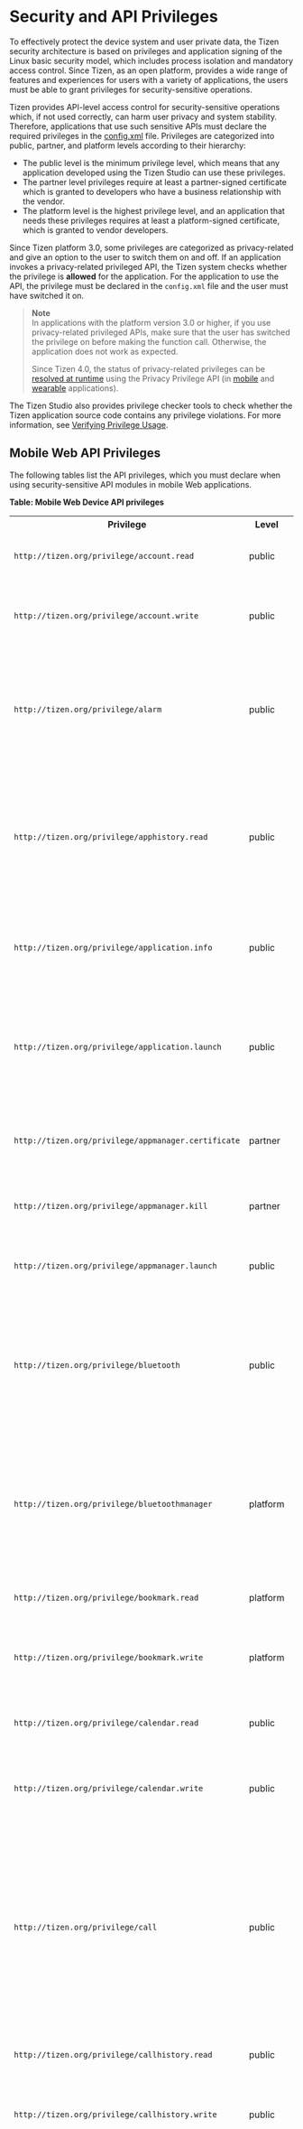 
# Security and API Privileges

To effectively protect the device system and user private data, the
Tizen security architecture is based on privileges and application
signing of the Linux basic security model, which includes process
isolation and mandatory access control. Since Tizen, as an open
platform, provides a wide range of features and experiences for users
with a variety of applications, the users must be able to grant
privileges for security-sensitive operations.

Tizen provides API-level access control for security-sensitive
operations which, if not used correctly, can harm user privacy and
system stability. Therefore, applications that use such sensitive APIs
must declare the required privileges in the
[config.xml](../process/setting-properties.md#privilege) file.
Privileges are categorized into public, partner, and platform levels
according to their hierarchy:

-   The public level is the minimum privilege level, which means that
    any application developed using the Tizen Studio can use
    these privileges.
-   The partner level privileges require at least a partner-signed
    certificate which is granted to developers who have a business
    relationship with the vendor.
-   The platform level is the highest privilege level, and an
    application that needs these privileges requires at least a
    platform-signed certificate, which is granted to vendor developers.

Since Tizen platform 3.0, some privileges are categorized as
privacy-related and give an option to the user to switch them on and
off. If an application invokes a privacy-related privileged API, the
Tizen system checks whether the privilege is **allowed** for the
application. For the application to use the API, the privilege must be
declared in the `config.xml` file and the user must have switched it on.


> **Note**  
> In applications with the platform version 3.0 or higher, if you
use privacy-related privileged APIs, make sure that the user has
switched the privilege on before making the function call. Otherwise, the application does not work as expected.
>
> Since Tizen 4.0, the status of privacy-related privileges can be
[resolved at runtime](../../guides/security/ppm.md) using
the Privacy Privilege API (in [mobile](../../../../org.tizen.web.apireference/html/device_api/mobile/tizen/ppm.html) and [wearable](../../../../org.tizen.web.apireference/html/device_api/wearable/tizen/ppm.html) applications).

The Tizen Studio also provides privilege checker tools to check whether
the Tizen application source code contains any privilege violations. For
more information, see [Verifying Privilege
Usage](../../../tizen-studio/web-tools/privilege-checker.md).

<a name="mobile"></a>
## Mobile Web API Privileges

The following tables list the API privileges, which you must declare
when using security-sensitive API modules in mobile Web applications.

**Table: Mobile Web Device API privileges**


<table>

<tr>
<th>Privilege</th>
<th>Level</th>
<th>Privacy</th>
<th>Since</th>
<th>Description</th>
</tr>
<tr>

<td>

`http://tizen.org/privilege/account.read`</td>
<td>public</td>
<td>Account</td>
<td>2.3</td>
<td>The application can read accounts.</td>
</tr>
<tr>

<td>

`http://tizen.org/privilege/account.write`</td>
<td>public</td>
<td>Account</td>
<td>2.3</td>
<td>The application can create, edit, and delete accounts.</td>
</tr>
<tr>

<td>

`http://tizen.org/privilege/alarm`</td>
<td>public</td>
<td>-</td>
<td>2.2.1</td>
<td>The application can manage alarms by retrieving saved alarms and waking the device up at scheduled times.</td>
</tr>
<tr>

<td>

`http://tizen.org/privilege/apphistory.read`</td>
<td>public</td>
<td>-</td>
<td>4.0</td>
<td>The application can read the statistics of application usage, such as which applications have been used frequently or recently.</td>
</tr>
<tr>

<td>

`http://tizen.org/privilege/application.info`</td>
<td>public</td>
<td>-</td>
<td>2.2.1</td>
<td>The application can retrieve information related to other applications.</td>
</tr>
<tr>

<td>

`http://tizen.org/privilege/application.launch`</td>
<td>public</td>
<td>-</td>
<td>2.2.1</td>
<td>The application can open other applications using the application ID or application control.</td>
</tr>
<tr>

<td>

`http://tizen.org/privilege/appmanager.certificate`</td>
<td>partner</td>
<td>-</td>
<td>2.2.1</td>
<td>The application can retrieve specified application certificates.</td>
</tr>
<tr>

<td>

`http://tizen.org/privilege/appmanager.kill`</td>
<td>partner</td>
<td>-</td>
<td>2.2.1</td>
<td>The application can close other applications.</td>
</tr>
<tr>

<td>

`http://tizen.org/privilege/appmanager.launch`</td>
<td>public</td>
<td>-</td>
<td>4.0</td>
<td>The application can open other applications.</td>
</tr>
<tr>

<td>

`http://tizen.org/privilege/bluetooth`</td>
<td>public</td>
<td>-</td>
<td>2.4</td>
<td>The application can perform unrestricted actions using Bluetooth, such as scanning for and connecting to other devices.</td>
</tr>
<tr>

<td>

`http://tizen.org/privilege/bluetoothmanager`</td>
<td>platform</td>
<td>-</td>
<td>2.2.1</td>
<td>The application can change Bluetooth system settings related to privacy and security, such as the visibility mode.</td>
</tr>
<tr>

<td>

`http://tizen.org/privilege/bookmark.read`</td>
<td>platform</td>
<td>Bookmark</td>
<td>2.2.1</td>
<td>The application can read bookmarks.</td>
</tr>
<tr>

<td>

`http://tizen.org/privilege/bookmark.write`</td>
<td>platform</td>
<td>Bookmark</td>
<td>2.2.1</td>
<td>The application can create, edit, and delete bookmarks.</td>
</tr>
<tr>

<td>

`http://tizen.org/privilege/calendar.read`</td>
<td>public</td>
<td>Calendar</td>
<td>2.2.1</td>
<td>The application can read events and tasks.</td>
</tr>
<tr>

<td>

`http://tizen.org/privilege/calendar.write`</td>
<td>public</td>
<td>Calendar</td>
<td>2.2.1</td>
<td>The application can create, update, and delete events and tasks.</td>
</tr>
<tr>

<td>

`http://tizen.org/privilege/call`</td>
<td>public</td>
<td>Call</td>
<td>2.3</td>
<td>The application can make phone calls to numbers when they are tapped without further confirmation. This can result in additional charges depending on the user's payment plan.</td>
</tr>
<tr>

<td>

`http://tizen.org/privilege/callhistory.read`</td>
<td>public</td>
<td>Contacts and User history</td>
<td>2.2.1</td>
<td>The application can read call log items.</td>
</tr>
<tr>

<td>

`http://tizen.org/privilege/callhistory.write`</td>
<td>public</td>
<td>Contacts and User history</td>
<td>2.2.1</td>
<td>The application can create, update, and delete call log items.</td>
</tr>
<tr>

<td>

`http://tizen.org/privilege/contact.read`</td>
<td>public</td>
<td>Contacts</td>
<td>2.2.1</td>
<td>The application can read the user profile, contacts, and contact history. Contact history can include social network activity.</td>
</tr>
<tr>

<td>

`http://tizen.org/privilege/contact.write`</td>
<td>public</td>
<td>Contacts</td>
<td>2.2.1</td>
<td>The application can create, update, and delete the user profile, contacts, and any contact history that is related to this application. Contact history can include social network activity.</td>
</tr>
<tr>

<td>

`http://tizen.org/privilege/content.read`</td>
<td>public</td>
<td>-</td>
<td>2.2.1</td>
<td>The application can read media content information.</td>
</tr>
<tr>

<td>

`http://tizen.org/privilege/content.write`</td>
<td>public</td>
<td>-</td>
<td>2.2.1</td>
<td>The application can create, update, and delete media content information.</td>
</tr>
<tr>

<td>

`http://tizen.org/privilege/datacontrol.consumer`</td>
<td>public</td>
<td>-</td>
<td>2.2.1</td>
<td>The application can read data exported by data control providers.</td>
</tr>
<tr>

<td>

`http://tizen.org/privilege/datasharing`</td>
<td>public</td>
<td>-</td>
<td>4.0</td>
<td>The application can share data with other applications.</td>
</tr>
<tr>

<td>

`http://tizen.org/privilege/datasync`</td>
<td>public</td>
<td>-</td>
<td>2.2.1</td>
<td>The application can synchronize device data, such as contacts and calendar events, using the OMA DS 1.2 protocol.</td>
</tr>
<tr>

<td>

`http://tizen.org/privilege/download`</td>
<td>public</td>
<td>-</td>
<td>2.2.1</td>
<td>The application can manage HTTP downloads.</td>
</tr>
<tr>

<td>

`http://tizen.org/privilege/filesystem.read`</td>
<td>public</td>
<td>-</td>
<td>2.2.1</td>
<td>The application can read file systems.</td>
</tr>
<tr>

<td>

`http://tizen.org/privilege/filesystem.write`</td>
<td>public</td>
<td>-</td>
<td>2.2.1</td>
<td>The application can write to file systems.</td>
</tr>
<tr>

<td>

`http://tizen.org/privilege/healthinfo`</td>
<td>public</td>
<td>Sensor</td>
<td>2.3</td>
<td>The application can read the user's health information gathered by device sensors, such as pedometer or heart rate monitor.</td>
</tr>
<tr>

<td>

`http://tizen.org/privilege/ime`</td>
<td>public</td>
<td>-</td>
<td>2.4</td>
<td>The application can provide users with a way to enter characters and symbols into an associated text field.</td>
</tr>
<tr>

<td>

`http://tizen.org/privilege/led`</td>
<td>public</td>
<td>-</td>
<td>2.4</td>
<td>The application can switch LEDs on or off, such as the LED on the front of the device and the camera flash.</td>
</tr>
<tr>

<td>

`http://tizen.org/privilege/location`</td>
<td>public</td>
<td>Location</td>
<td>2.2.1</td>
<td>The application can read the user's location information.</td>
</tr>
<tr>

<td>

`http://tizen.org/privilege/mediacontroller.client`</td>
<td>public</td>
<td>-</td>
<td>2.4</td>
<td>The application can receive information about currently playing media from applications that are allowed to send it, and can control those applications remotely.</td>
</tr>
<tr>

<td>

`http://tizen.org/privilege/mediacontroller.server`</td>
<td>public</td>
<td>-</td>
<td>2.4</td>
<td>The application can send information about currently playing media to applications that are allowed to receive it, and can be controlled remotely by those applications.</td>
</tr>
<tr>

<td>

`http://tizen.org/privilege/messaging.read`</td>
<td>public</td>
<td>Message</td>
<td>2.2.1</td>
<td>The application can retrieve messages from message boxes or receive messages.</td>
</tr>
<tr>

<td>

`http://tizen.org/privilege/messaging.write`</td>
<td>public</td>
<td>Message</td>
<td>2.2.1</td>
<td>The application can write, send, sync, and remove text messages, multimedia messages, and emails.</td>
</tr>
<tr>

<td>

`http://tizen.org/privilege/networkbearerselection`</td>
<td>partner</td>
<td>-</td>
<td>2.2.1</td>
<td>The application can request and release a specific network connection.</td>
</tr>
<tr>

<td>

`http://tizen.org/privilege/nfc.admin`</td>
<td>public</td>
<td>-</td>
<td>2.2.1</td>
<td>The application can change NFC settings, such as switching NFC on or off.</td>
</tr>
<tr>

<td>

`http://tizen.org/privilege/nfc.cardemulation`</td>
<td>public</td>
<td>-</td>
<td>2.3</td>
<td>The application can access smart card details, such as credit card details, and allow users to make payments through NFC.</td>
</tr>
<tr>

<td>

`http://tizen.org/privilege/nfc.common`</td>
<td>public</td>
<td>-</td>
<td>2.2.1</td>
<td>The application can use common NFC features.</td>
</tr>
<tr>

<td>

`http://tizen.org/privilege/nfc.p2p`</td>
<td>public</td>
<td>-</td>
<td>2.2.1</td>
<td>The application can push NFC messages to other devices.</td>
</tr>
<tr>

<td>

`http://tizen.org/privilege/nfc.tag`</td>
<td>public</td>
<td>-</td>
<td>2.2.1</td>
<td>The application can read and write NFC tag information.</td>
</tr>
<tr>

<td>

`http://tizen.org/privilege/notification`</td>
<td>public</td>
<td>-</td>
<td>2.2.1</td>
<td>The application can show and hide its own notifications and badges.</td>
</tr>
<tr>

<td>

`http://tizen.org/privilege/package.info`</td>
<td>public</td>
<td>-</td>
<td>2.2.1</td>
<td>The application can retrieve information about installed packages.</td>
</tr>
<tr>

<td>

`http://tizen.org/privilege/packagemanager.install`</td>
<td>platform</td>
<td>-</td>
<td>2.2.1</td>
<td>The application can install or uninstall application packages.</td>
</tr>
<tr>

<td>

`http://tizen.org/privilege/power`</td>
<td>public</td>
<td>-</td>
<td>2.2.1</td>
<td>The application can control power-related settings, such as dimming the screen.</td>
</tr>
<tr>

<td>

`http://tizen.org/privilege/push`</td>
<td>public</td>
<td>-</td>
<td>2.2.1</td>
<td>The application can receive notifications from the Internet.</td>
</tr>
<tr>

<td>

`http://tizen.org/privilege/recorder`</td>
<td>public</td>
<td>-</td>
<td>4.0</td>
<td>The application can record video and audio.</td>
</tr>
<tr>

<td>

`http://tizen.org/privilege/secureelement`</td>
<td>public</td>
<td>-</td>
<td>2.2.1</td>
<td>The application can access secure smart card chips, such as UICC/SIM, embedded secure elements, and secure SD cards.</td>
</tr>
<tr>

<td>

`http://tizen.org/privilege/setting`</td>
<td>public</td>
<td>-</td>
<td>2.2.1</td>
<td>The application can change and read user settings.</td>
</tr>
<tr>

<td>

`http://tizen.org/privilege/system`</td>
<td>public</td>
<td>-</td>
<td>2.2.1</td>
<td>The application can read system information.</td>
</tr>
<tr>

<td>

`http://tizen.org/privilege/tee.client`</td>
<td>partner</td>
<td>-</td>
<td>4.0</td>
<td>The application can communicate with a Trusted Application.</td>
</tr>
<tr>

<td>

`http://tizen.org/privilege/telephony`</td>
<td>public</td>
<td>-</td>
<td>2.3.1</td>
<td>The application can retrieve telephony information, such as the network and SIM card used, the IMEI, and the status of calls.</td>
</tr>
<tr>

<td>

`http://tizen.org/privilege/volume.set`</td>
<td>public</td>
<td>-</td>
<td>2.3</td>
<td>The application can adjust the volume for different features, such as notification alerts, ringtones, and media.</td>
</tr>
<tr>

<td>

`http://tizen.org/privilege/websetting`</td>
<td>public</td>
<td>-</td>
<td>2.2.1</td>
<td>The application can change its Web application settings, including deleting cookies. <strong>Deprecated since 2.4.</strong></td>
</tr>
<tr>

<td>

`http://tizen.org/privilege/widget.viewer`</td>
<td>public</td>
<td>-</td>
<td>3.0</td>
<td>The application can show widgets, and information from their associated applications, on the home screen.</td>
</tr>

</table>


**Table: Mobile Web W3C/HTML5 API privileges**


<table>
<tr>
<th>Privilege</th>
<th>Level</th>
<th>Privacy</th>
<th>Since</th>
<th>Description</th>
</tr>
<tr>

<td>

`http://tizen.org/privilege/internet`</td>
<td>public</td>
<td>-</td>
<td>2.3</td>
<td>

The application can access the Internet using the [WebSocket](https://developer.tizen.org/dev-guide/latest/org.tizen.web.apireference/html/w3c_api/w3c_api_m.html#websocket), [XMLHttpRequest](https://developer.tizen.org/dev-guide/latest/org.tizen.web.apireference/html/w3c_api/w3c_api_m.html#httpreq), [Server-Sent Events](https://developer.tizen.org/dev-guide/latest/org.tizen.web.apireference/html/w3c_api/w3c_api_m.html#serversent), [HTML5 Application caches](https://developer.tizen.org/dev-guide/latest/org.tizen.web.apireference/html/w3c_api/w3c_api_m.html#cache), and [Cross-Origin Resource Sharing](https://developer.tizen.org/dev-guide/latest/org.tizen.web.apireference/html/w3c_api/w3c_api_m.html#cross) APIs.</td>
</tr>
<tr>
<td>

`http://tizen.org/privilege/mediacapture`</td>
<td>public</td>
<td>Camera and Microphone</td>
<td>2.2.1</td>
<td>

The application can manipulate streams from cameras and microphones using the [getUserMedia](https://developer.tizen.org/dev-guide/latest/org.tizen.web.apireference/html/w3c_api/w3c_api_m.html#getusermedia) API.<br>
**Privilege behavior:**<br>
- In the local domain, if this privilege is defined, permission is granted. Otherwise, execution is blocked.<br>
- In the remote domain, if this privilege is defined, pop-up user prompt is used. Otherwise, execution is blocked.
</td>
</tr>
<tr>

<td>

`http://tizen.org/privilege/unlimitedstorage`</td>
<td>public</td>
<td>-</td>
<td>2.2.1</td>
<td>

The application can use the storage with unlimited size with the [File API: Directories and System](https://developer.tizen.org/dev-guide/latest/org.tizen.web.apireference/html/w3c_api/w3c_api_m.html#directory), [File API: Writer](https://developer.tizen.org/dev-guide/latest/org.tizen.web.apireference/html/w3c_api/w3c_api_m.html#writer), [Indexed Database](https://developer.tizen.org/dev-guide/latest/org.tizen.web.apireference/html/w3c_api/w3c_api_m.html#database), and [Web SQL Database](https://developer.tizen.org/dev-guide/latest/org.tizen.web.apireference/html/w3c_api/w3c_api_m.html#sql) APIs.<br>

**Privilege behavior:**<br>
- In the local domain, if this privilege is defined, permission is granted. Otherwise, pop-up user prompt is used.<br>
- In the remote domain, pop-up user prompt is used.
</td>
</tr>
<tr>

<td>

`http://tizen.org/privilege/notification`</td>
<td>public</td>
<td>-</td>
<td>2.2.1</td>
<td>

The application can display simple notifications using the [Web Notifications](https://developer.tizen.org/dev-guide/latest/org.tizen.web.apireference/html/w3c_api/w3c_api_m.html#webnoti) API.<br>

**Privilege behavior:**<br>
- In the local domain, if this privilege is defined, permission is granted. Otherwise, pop-up user prompt is used.<br>
- In the remote domain, pop-up user prompt is used.
</td>
</tr>
<tr>

<td>

`http://tizen.org/privilege/location`</td>
<td>public</td>
<td>Location</td>
<td>2.2.1</td>
<td>

The application can access geographic locations using the [Geolocation](https://developer.tizen.org/dev-guide/latest/org.tizen.web.apireference/html/w3c_api/w3c_api_m.html#geo) API.<br>

**Privilege behavior:**<br>
- In the local domain, if this privilege is defined, permission is granted. Otherwise, execution is blocked.<br>
- In the remote domain, if this privilege is defined, pop-up user prompt is used. Otherwise, execution is blocked.
</td>
</tr>
</table>

**Table: Mobile Web Supplementary API privileges**

| Privilege | Level | Since | Description |
| --- | --- | --- | --- |
| `http://tizen.org/privilege/fullscreen` |public | 2.2.1 | The application can display in the full-screen mode using the [FullScreen API - Mozilla](https://developer.tizen.org/dev-guide/latest/org.tizen.web.apireference/html/w3c_api/w3c_api_m.html#fullscreen) API.<br>**Privilege behavior:** <br> - If this privilege is defined, permission is granted without user interaction. Otherwise, permission is granted by user interaction. |

<a name="wearable"></a>
## Wearable Web API Privileges

The following tables list the API privileges, which you must declare
when using security-sensitive API modules in wearable Web applications.

**Table: Wearable Web Device API privileges**

<table>
<tr>
<th>Privilege</th>
<th>Level</th>
<th>Privacy</th>
<th>Since</th>
<th>Description</th>
</tr>
<tr>

<td>

`http://tizen.org/privilege/account.read`</td>
<td>public</td>
<td>Account</td>
<td>4.0</td>
<td>The application can read accounts.</td>
</tr>
<tr>

<td>

`http://tizen.org/privilege/account.write`</td>
<td>public</td>
<td>Account</td>
<td>4.0</td>
<td>The application can create, edit, and delete accounts.</td>
</tr>
<tr>

<td>

`http://tizen.org/privilege/alarm`</td>
<td>public</td>
<td>-</td>
<td>2.2.1</td>
<td>The application can set alarms and wake up the device at scheduled times.</td>
</tr>
<tr>

<td>

`http://tizen.org/privilege/apphistory.read`</td>
<td>public</td>
<td>User history</td>
<td>4.0</td>
<td>The application can read the statistics of application usage, such as which applications have been used frequently or recently.</td>
</tr>
<tr>

<td>

`http://tizen.org/privilege/application.info`</td>
<td>public</td>
<td>-</td>
<td>2.2.1</td>
<td>The application can retrieve information related to other applications.</td>
</tr>
<tr>

<td>

`http://tizen.org/privilege/application.launch`</td>
<td>public</td>
<td>-</td>
<td>2.2.1</td>
<td>The application can open other applications using the application ID or application control.</td>
</tr>
<tr>

<td>

`http://tizen.org/privilege/appmanager.certificate`</td>
<td>partner</td>
<td>-</td>
<td>2.2.1</td>
<td>The application can retrieve specified application certificates.</td>
</tr>
<tr>

<td>

`http://tizen.org/privilege/appmanager.kill`</td>
<td>partner</td>
<td>-</td>
<td>2.2.1</td>
<td>The application can close other applications.</td>
</tr>
<tr>

<td>

`http://tizen.org/privilege/appmanager.launch`</td>
<td>public</td>
<td>-</td>
<td>4.0</td>
<td>The application can open other applications.</td>
</tr>
<tr>

<td>

`http://tizen.org/privilege/bluetooth`</td>
<td>public</td>
<td>-</td>
<td>3.0</td>
<td>The application can perform unrestricted actions using Bluetooth, such as scanning for and connecting to other devices.</td>
</tr>
<tr>

<td>

`http://tizen.org/privilege/bluetoothmanager`</td>
<td>platform</td>
<td>-</td>
<td>2.3.1</td>
<td>The application can change Bluetooth system settings related to privacy and security, such as the visibility mode.</td>
</tr>
<tr>

<td>

`http://tizen.org/privilege/calendar.read`</td>
<td>public</td>
<td>Calendar</td>
<td>4.0</td>
<td>The application can read events and tasks.</td>
</tr>
<tr>

<td>

`http://tizen.org/privilege/calendar.write`</td>
<td>public</td>
<td>Calendar</td>
<td>4.0</td>
<td>The application can create, update, and delete events and tasks.</td>
</tr>
<tr>

<td>

`http://tizen.org/privilege/call`</td>
<td>public</td>
<td>Call</td>
<td>2.2.1</td>
<td>The application can make phone calls to numbers when they are tapped without further confirmation.</td>
</tr>
<tr>

<td>

`http://tizen.org/privilege/contact.read`</td>
<td>public</td>
<td>Contacts</td>
<td>4.0</td>
<td>The application can read your profile, contacts, and contact history. Contact history can include social network activity.</td>
</tr>
<tr>

<td>

`http://tizen.org/privilege/contact.write`</td>
<td>public</td>
<td>Contacts</td>
<td>4.0</td>
<td>The application can create, update, and delete your profile, contacts, and any contact history that is related to this application. Contact history can include social network activity.</td>
</tr>
<tr>

<td>

`http://tizen.org/privilege/content.read`</td>
<td>public</td>
<td>-</td>
<td>2.2.1</td>
<td>The application can read media content information.</td>
</tr>
<tr>

<td>

`http://tizen.org/privilege/content.write`</td>
<td>public</td>
<td>-</td>
<td>2.2.1</td>
<td>The application can create, update, and delete media content information.</td>
</tr>
<tr>

<td>

`http://tizen.org/privilege/datacontrol.consumer`</td>
<td>public</td>
<td>-</td>
<td>2.3.2</td>
<td>The application can read data exported by data control providers.</td>
</tr>
<tr>

<td>

`http://tizen.org/privilege/datasharing`</td>
<td>public</td>
<td>-</td>
<td>4.0</td>
<td>The application can share data with other applications.</td>
</tr>
<tr>

<td>

`http://tizen.org/privilege/download`</td>
<td>public</td>
<td>-</td>
<td>2.2.1</td>
<td>The application can manage HTTP downloads.</td>
</tr>
<tr>

<td>

`http://tizen.org/privilege/filesystem.read`</td>
<td>public</td>
<td>-</td>
<td>2.2.1</td>
<td>The application can read file systems.</td>
</tr>
<tr>

<td>

`http://tizen.org/privilege/filesystem.write`</td>
<td>public</td>
<td>-</td>
<td>2.2.1</td>
<td>The application can write to file systems.</td>
</tr>
<tr>

<td>

`http://tizen.org/privilege/healthinfo`</td>
<td>public</td>
<td>Sensor</td>
<td>2.2.1</td>
<td>The application can read the user's health information gathered by device sensors, such as pedometer or heart rate monitor.</td>
</tr>
<tr>

<td>

`http://tizen.org/privilege/ime`</td>
<td>public</td>
<td>-</td>
<td>3.0</td>
<td>The application can provide users with a way to enter characters and symbols into an associated text field.</td>
</tr>
<tr>

<td>

`http://tizen.org/privilege/led`</td>
<td>public</td>
<td>-</td>
<td>3.0</td>
<td>The application can switch LEDs on or off, such as the LED on the front of the device and the camera flash.</td>
</tr>
<tr>

<td>

`http://tizen.org/privilege/location`</td>
<td>public</td>
<td>Location</td>
<td>2.2.1</td>
<td>The application can read the user's location information.</td>
</tr>
<tr>

<td>

`http://tizen.org/privilege/mediacontroller.client`</td>
<td>public</td>
<td>-</td>
<td>3.0</td>
<td>The application can receive information about currently playing media from applications that are allowed to send it, and can control those applications remotely.</td>
</tr>
<tr>

<td>

`http://tizen.org/privilege/mediacontroller.server`</td>
<td>public</td>
<td>-</td>
<td>3.0</td>
<td>The application can send information about currently playing media to applications that are allowed to receive it, and can be controlled remotely by those applications.</td>
</tr>
<tr>

<td>

`http://tizen.org/privilege/nfc.admin`</td>
<td>public</td>
<td>-</td>
<td>2.3.1</td>
<td>The application can change NFC settings, such as switching NFC on or off.</td>
</tr>
<tr>

<td>

`http://tizen.org/privilege/nfc.cardemulation`</td>
<td>public</td>
<td>-</td>
<td>2.3.1</td>
<td>The application can access smart card details, such as credit card details, and allow users to make payments through NFC.</td>
</tr>
<tr>

<td>

`http://tizen.org/privilege/nfc.common`</td>
<td>public</td>
<td>-</td>
<td>2.3.1</td>
<td>The application can use common NFC features.</td>
</tr>
<tr>

<td>

`http://tizen.org/privilege/nfc.p2p`</td>
<td>public</td>
<td>-</td>
<td>2.3.1</td>
<td>The application can push NFC messages to other devices.</td>
</tr>
<tr>

<td>

`http://tizen.org/privilege/nfc.tag`</td>
<td>public</td>
<td>-</td>
<td>2.3.1</td>
<td>The application can read and write NFC tag information.</td>
</tr>
<tr>

<td>

`http://tizen.org/privilege/notification`</td>
<td>public</td>
<td>-</td>
<td>2.2.1</td>
<td>The application can show and hide its own notifications and badges.</td>
</tr>
<tr>

<td>

`http://tizen.org/privilege/package.info`</td>
<td>public</td>
<td>-</td>
<td>2.2.1</td>
<td>The application can retrieve information about installed packages.</td>
</tr>
<tr>

<td>

`http://tizen.org/privilege/packagemanager.install`</td>
<td>platform</td>
<td>-</td>
<td>2.2.1</td>
<td>The application can install or uninstall application packages.</td>
</tr>
<tr>

<td>

`http://tizen.org/privilege/power`</td>
<td>public</td>
<td>-</td>
<td>2.2.1</td>
<td>The application can control power-related settings, such as dimming the screen.</td>
</tr>
<tr>

<td>

`http://tizen.org/privilege/push`</td>
<td>public</td>
<td>-</td>
<td>2.2.1</td>
<td>The application can receive notifications from the Internet.</td>
</tr>
<tr>

<td>

`http://tizen.org/privilege/recorder`</td>
<td>public</td>
<td>Microphone</td>
<td>4.0</td>
<td>The application can record video and audio.</td>
</tr>
<tr>

<td>

`http://tizen.org/privilege/secureelement`</td>
<td>public</td>
<td>-</td>
<td>2.3.1</td>
<td>The application can access secure smart card chips, such as UICC/SIM, embedded secure elements, and secure SD cards.</td>
</tr>
<tr>

<td>

`http://tizen.org/privilege/setting`</td>
<td>public</td>
<td>-</td>
<td>2.2.1</td>
<td>The application can change and read user settings.</td>
</tr>
<tr>

<td>

`http://tizen.org/privilege/system`</td>
<td>public</td>
<td>-</td>
<td>2.2.1</td>
<td>The application can read system information.</td>
</tr>
<tr>

<td>

`http://tizen.org/privilege/tee.client`</td>
<td>partner</td>
<td>-</td>
<td>4.0</td>
<td>The application can communicate with a Trusted Application.</td>
</tr>
<tr>

<td>

`http://tizen.org/privilege/telephony`</td>
<td>public</td>
<td>-</td>
<td>2.3.1</td>
<td>The application can retrieve telephony information, such as the network and SIM card used, the IMEI, and the status of calls.</td>
</tr>
<tr>

<td>

`http://tizen.org/privilege/volume.set`</td>
<td>public</td>
<td>-</td>
<td>2.2.1</td>
<td>The application can adjust the volume for different features, such as notification alerts, ringtones, and media.</td>
</tr>
<tr>

<td>

`http://tizen.org/privilege/widget.viewer`</td>
<td>public</td>
<td>-</td>
<td>2.3.2</td>
<td>The application can show widgets, and information from their associated applications, on the home screen.</td>
</tr>
</table>



**Table: Wearable Web W3C/HTML5 API privileges**

<table>
<tr>
<th>Privilege</th>
<th>Level</th>
<th>Privacy</th>
<th>Since</th>
<th>Description</th>
</tr>
<tr>

<td>

`http://tizen.org/privilege/internet`</td>
<td>public</td>
<td>-</td>
<td>2.2.1</td>
<td>

The application can access the Internet using the [WebSocket](https://developer.tizen.org/dev-guide/latest/org.tizen.web.apireference/html/w3c_api/w3c_api_w.html#websocket), [XMLHttpRequest](https://developer.tizen.org/dev-guide/latest/org.tizen.web.apireference/html/w3c_api/w3c_api_w.html#httpreq), and [Cross-Origin Resource Sharing](https://developer.tizen.org/dev-guide/latest/org.tizen.web.apireference/html/w3c_api/w3c_api_w.html#cross) APIs.</td>
</tr>
<tr>
<td>

`http://tizen.org/privilege/mediacapture`</td>
<td>public</td>
<td>Camera and Microphone</td>
<td>2.2.1</td>
<td>

The application can manipulate streams from cameras and microphones using the [getUserMedia](https://developer.tizen.org/dev-guide/latest/org.tizen.web.apireference/html/w3c_api/w3c_api_w.html#getusermedia) API.<br>

**Privilege behavior:**<br>

- In the local domain, if this privilege is defined, permission is granted. Otherwise, execution is blocked.<br>
- In the remote domain, if this privilege is defined, pop-up user prompt is used. Otherwise, execution is blocked.
</td>
</tr>
<tr>

<td>

`http://tizen.org/privilege/unlimitedstorage`</td>
<td>public</td>
<td>-</td>
<td>2.2.1</td>
<td>

The application can use the storage with unlimited size with the [Indexed Database](https://developer.tizen.org/dev-guide/latest/org.tizen.web.apireference/html/w3c_api/w3c_api_w.html#database) API.<br>

**Privilege behavior:**<br>
- In the local domain, if this privilege is defined, permission is granted. Otherwise, pop-up user prompt is used.<br>
- In the remote domain, pop-up user prompt is used.
</td>
</tr>
<tr>

<td>

`http://tizen.org/privilege/location`</td>
<td>public</td>
<td>Location</td>
<td>2.2.1</td>
<td>

The application can access geographic locations using the [Geolocation](https://developer.tizen.org/dev-guide/latest/org.tizen.web.apireference/html/w3c_api/w3c_api_w.html#geo) API.<br>

**Privilege behavior:**<br>
- In the local domain, if this privilege is defined, permission is granted. Otherwise, execution is blocked.<br>
- In the remote domain, if this privilege is defined, pop-up user prompt is used. Otherwise, execution is blocked.
</td>
</tr>
</table>

**Table: Wearable Web Supplementary API privileges**

| Privilege | Level | Privacy | Since | Description |
| --- | --- | --- | --- | --- |
|`http://tizen.org/privilege/camera`| public | Camera and Microphone | 2.2.1 | The application can capture video and image on a target device using the [Camera API (Tizen Extension)](https://developer.tizen.org/dev-guide/latest/org.tizen.web.apireference/html/w3c_api/w3c_api_w.html#camera) (Video Recording and Image Capture) API.<br> **Privilege behavior:**<br>- In the local domain, if this privilege is defined, permission is granted. Otherwise, execution is blocked.<br>- In the remote domain, execution is blocked. |
|`http://tizen.org/privilege/audiorecorder` | public | Microphone | 2.2.1 | The application can record an audio stream on a target device using the [Camera API (Tizen Extension)](https://developer.tizen.org/dev-guide/latest/org.tizen.web.apireference/html/w3c_api/w3c_api_w.html#camera) (Audio Recording) API.<br>**Privilege behavior:**<br>- In the local domain, if this privilege is defined, permission is granted. Otherwise, execution is blocked.<br>- In the remote domain, execution is blocked.|

<a name="tv"></a>
## TV Web API Privileges

The following tables list the API privileges, which you must declare
when using security-sensitive API modules in TV Web applications.

**Table: TV Web Device API privileges**

<table>
<tr>
<th>Privilege</th>
<th>Level</th>
<th>Since</th>
<th>Description</th>
</tr>
<tr>

<td>

`http://tizen.org/privilege/alarm`</td>
<td>public</td>
<td>3.0</td>
<td>The application can retrieve saved alarms and wake up the device at scheduled times.</td>
</tr>
<tr>

<td>

`http://tizen.org/privilege/apphistory.read`</td>
<td>public</td>
<td>4.0</td>
<td>The application can read the statistics of application usage, such as which applications have been used frequently or recently.</td>
</tr>
<tr>

<td>

`http://tizen.org/privilege/application.info`</td>
<td>public</td>
<td>3.0</td>
<td>The application can retrieve information related to other applications.</td>
</tr>
<tr>

<td>

`http://tizen.org/privilege/application.launch`</td>
<td>public</td>
<td>3.0</td>
<td>The application can open other applications using the application ID or application control.</td>
</tr>
<tr>

<td>

`http://tizen.org/privilege/appmanager.certificate`</td>
<td>partner</td>
<td>3.0</td>
<td>The application can retrieve specified application certificates.</td>
</tr>
<tr>

<td>

`http://tizen.org/privilege/appmanager.kill`</td>
<td>partner</td>
<td>3.0</td>
<td>The application can close other applications.</td>
</tr>
<tr>

<td>

`http://tizen.org/privilege/appmanager.launch`</td>
<td>public</td>
<td>4.0</td>
<td>The application can open other applications.</td>
</tr>
<tr>

<td>

`http://tizen.org/privilege/content.read`</td>
<td>public</td>
<td>3.0</td>
<td>The application can read media content information.</td>
</tr>
<tr>

<td>

`http://tizen.org/privilege/content.write`</td>
<td>public</td>
<td>3.0</td>
<td>The application can change media information. This information can be used by other applications.</td>
</tr>
<tr>

<td>

`http://tizen.org/privilege/datacontrol.consumer`</td>
<td>public</td>
<td>3.0</td>
<td>The application can read data exported by data control providers.</td>
</tr>
<tr>

<td>

`http://tizen.org/privilege/datasharing`</td>
<td>public</td>
<td>4.0</td>
<td>The application can share data with other applications.</td>
</tr>
<tr>

<td>

`http://tizen.org/privilege/download`</td>
<td>public</td>
<td>3.0</td>
<td>The application can manage HTTP downloads. This can result in additional charges depending on the user's payment plan.</td>
</tr>
<tr>

<td>

`http://tizen.org/privilege/filesystem.read`</td>
<td>public</td>
<td>3.0</td>
<td>The application can read file systems.</td>
</tr>
<tr>

<td>

`http://tizen.org/privilege/filesystem.write`</td>
<td>public</td>
<td>3.0</td>
<td>The application can write to file systems.</td>
</tr>
<tr>

<td>

`http://tizen.org/privilege/fullscreen`</td>
<td>public</td>
<td>3.0</td>
<td>The application can use the full screen view.</td>
</tr>
<tr>

<td>

`http://tizen.org/privilege/internet`</td>
<td>public</td>
<td>3.0</td>
<td>The application can access the Internet. This may result in additional charges depending on your payment plan.</td>
</tr>
<tr>

<td>

`http://tizen.org/privilege/led`</td>
<td>public</td>
<td>3.0</td>
<td>The application can switch LEDs on or off, such as the LED on the front of the device and the camera flash.</td>
</tr>
<tr>

<td>

`http://tizen.org/privilege/mediacapture`</td>
<td>public</td>
<td>3.0</td>
<td>The application can capture video and audio data.</td>
</tr>
<tr>

<td>

`http://tizen.org/privilege/package.info`</td>
<td>public</td>
<td>3.0</td>
<td>The application can retrieve information about installed packages.</td>
</tr>
<tr>

<td>

`http://tizen.org/privilege/packagemanager.install`</td>
<td>platform</td>
<td>3.0</td>
<td>The application can install or uninstall application packages.</td>
</tr>
<tr>

<td>

`http://tizen.org/privilege/push`</td>
<td>public</td>
<td>3.0</td>
<td>The application can receive notifications from the Internet. This can result in additional charges depending on the user's payment plan.</td>
</tr>
<tr>

<td>

`http://tizen.org/privilege/recorder`</td>
<td>public</td>
<td>4.0</td>
<td>The application can record video and audio.</td>
</tr>
<tr>

<td>

`http://tizen.org/privilege/system`</td>
<td>public</td>
<td>3.0</td>
<td>The application can read system information.</td>
</tr>
<tr>

<td>

`http://tizen.org/privilege/tee.client`</td>
<td>partner</td>
<td>4.0</td>
<td>The application can communicate with a Trusted Application.</td>
</tr>
<tr>

<td>

`http://tizen.org/privilege/telephony`</td>
<td>public</td>
<td>3.0</td>
<td>The application can retrieve telephony information, such as the network and SIM card used, the IMEI, and the status of calls.</td>
</tr>
<tr>

<td>

`http://tizen.org/privilege/tv.audio`</td>
<td>public</td>
<td>3.0</td>
<td>The application can change the volume, enable and disable the silent mode, detect volume changes, and play beeps.</td>
</tr>
<tr>

<td>

`http://tizen.org/privilege/tv.channel`</td>
<td>public</td>
<td>3.0</td>
<td>The application can change the TV channel, read information about TV channels and programs, and receive notifications when the TV channel has been changed.</td>
</tr>
<tr>

<td>

`http://tizen.org/privilege/tv.display`</td>
<td>public</td>
<td>3.0</td>
<td>The application can check whether a device supports 3D and read information about the 3D mode.</td>
</tr>
<tr>

<td>

`http://tizen.org/privilege/tv.inputdevice`</td>
<td>public</td>
<td>3.0</td>
<td>The application can capture the key events of an input device, such as TV remote control, and release key grabbing.</td>
</tr>
<tr>

<td>

`http://tizen.org/privilege/tv.window`</td>
<td>public</td>
<td>3.0</td>
<td>The application can embed the display of a video source, specify the size, and show or hide the embedded display.</td>
</tr>
<tr>

<td>

`http://tizen.org/privilege/volume.set`</td>
<td>public</td>
<td>3.0</td>
<td>The application can adjust the volume for different features, such as notification alerts, ringtones, and media.</td>
</tr>
</table>

**Table: TV Web W3C/HTML5 API privileges**

| Privilege | Level | Since | Description |
| --- | --- | --- | --- |
|`http://tizen.org/privilege/unlimitedstorage`| public | 3.0 | The application can use the storage with unlimited size with the [Indexed Database](https://developer.tizen.org/dev-guide/latest/org.tizen.web.apireference/html/w3c_api/w3c_api_tv.html#database) API.<br>**Privilege behavior:**<br>- In the local domain, if this privilege is defined, permission is granted. Otherwise, pop-up user prompt is used.<br>- In the remote domain, pop-up user prompt is used. |
